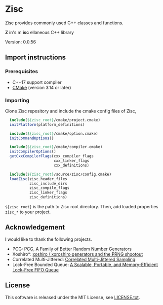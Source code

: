 # Zisc #

Zisc provides commonly used C++ classes and functions.

**Z** in's m **isc** ellaneous C++ library

Version: 0.0.56

## Import instructions ##

### Prerequisites ###

* C++17 support compiler
* [CMake](https://cmake.org/) (version 3.14 or later)

### Importing ###

Clone Zisc repository and include the cmake config files of Zisc,

```cmake
  include(${zisc_root}/cmake/project.cmake)
  initPlatform(platform_definitions)

  include(${zisc_root}/cmake/option.cmake)
  initCommandOptions()

  include(${zisc_root}/cmake/compiler.cmake)
  initCompilerOptions()
  getCxxCompilerFlags(cxx_compiler_flags
                      cxx_linker_flags
                      cxx_definitions)

  include(${zisc_root}/source/zisc/config.cmake)
  loadZisc(zisc_header_files
           zisc_include_dirs
           zisc_compile_flags
           zisc_linker_flags
           zisc_definitions)
```

`${zisc_root}` is the path to Zisc root directory.
Then, add loaded properties `zisc_*` to your project.

## Acknowledgement ##

I would like to thank the following projects.

* PCG: [PCG, A Family of Better Random Number Generators](http://www.pcg-random.org/)
* Xoshiro\*: [xoshiro / xoroshiro generators and the PRNG shootout](http://xoshiro.di.unimi.it/)
* Correlated Multi-Jittered: [Correlated Multi-Jittered Sampling](https://graphics.pixar.com/library/MultiJitteredSampling/paper.pdf)
* Lock-Free Bounded Queue: [A Scalable, Portable, and Memory-Efficient Lock-Free FIFO Queue](https://arxiv.org/abs/1908.04511)

## License ##

This software is released under the MIT License,
see [LICENSE.txt](LICENSE.txt).
